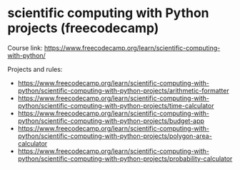 # scientific computing with Python projects (freecodecamp)
Course link: https://www.freecodecamp.org/learn/scientific-computing-with-python/

Projects and rules: 
* https://www.freecodecamp.org/learn/scientific-computing-with-python/scientific-computing-with-python-projects/arithmetic-formatter
* https://www.freecodecamp.org/learn/scientific-computing-with-python/scientific-computing-with-python-projects/time-calculator
* https://www.freecodecamp.org/learn/scientific-computing-with-python/scientific-computing-with-python-projects/budget-app
* https://www.freecodecamp.org/learn/scientific-computing-with-python/scientific-computing-with-python-projects/polygon-area-calculator
* https://www.freecodecamp.org/learn/scientific-computing-with-python/scientific-computing-with-python-projects/probability-calculator
